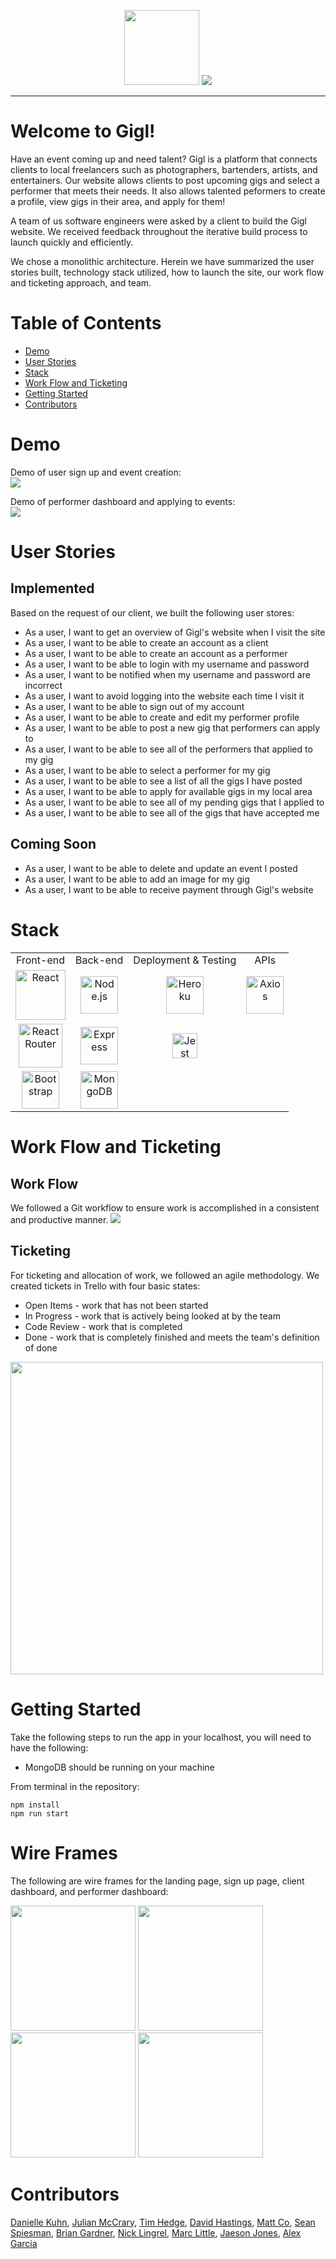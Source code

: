 
<p align="center">
  <img src="https://i.imgur.com/JWCVUEL.png" width=120 height=120>
  <img src="https://i.imgur.com/wigrSrK.png">
</p>

------------------------------

# Welcome to Gigl!
Have an event coming up and need talent? Gigl is a platform that connects clients to local freelancers such as photographers, bartenders, artists, and entertainers. Our website allows clients to post upcoming gigs and select a performer that meets their needs. It also allows talented peformers to create a profile, view gigs in their area, and apply for them! 

A team of us software engineers were asked by a client to build the Gigl website. We received feedback throughout the iterative build process to launch quickly and efficiently. 

We chose a monolithic architecture. Herein we have summarized the user stories built, technology stack utilized, how to launch the site, our work flow and ticketing approach, and team. 

# Table of Contents
  - [Demo](#demo)
  - [User Stories](#user-stories)
  - [Stack](#stack)
  - [Work Flow and Ticketing](#work-flow-and-ticketing)
  - [Getting Started](#getting-started)
  - [Contributors](#contributors)
  
# Demo
Demo of user sign up and event creation:</br>
![](https://thumbs.gfycat.com/GlamorousAggravatingFirefly-size_restricted.gif)</br>

Demo of performer dashboard and applying to events:</br>
![](https://thumbs.gfycat.com/TangibleFavorableAphid-size_restricted.gif)</br>

# User Stories
## Implemented
Based on the request of our client, we built the following user stores:
- As a user, I want to get an overview of Gigl's website when I visit the site
- As a user, I want to be able to create an account as a client
- As a user, I want to be able to create an account as a performer
- As a user, I want to be able to login with my username and password
- As a user, I want to be notified when my username and password are incorrect
- As a user, I want to avoid logging into the website each time I visit it
- As a user, I want to be able to sign out of my account
- As a user, I want to be able to create and edit my performer profile
- As a user, I want to be able to post a new gig that performers can apply to
- As a user, I want to be able to see all of the performers that applied to my gig
- As a user, I want to be able to select a performer for my gig
- As a user, I want to be able to see a list of all the gigs I have posted
- As a user, I want to be able to apply for available gigs in my local area
- As a user, I want to be able to see all of my pending gigs that I applied to
- As a user, I want to be able to see all of the gigs that have accepted me

## Coming Soon
- As a user, I want to be able to delete and update an event I posted
- As a user, I want to be able to add an image for my gig
- As a user, I want to be able to receive payment through Gigl's website

# Stack
<table>
  <tr>
  </tr>
  <tr>
    <td align="center">Front-end</td>
    <td align="center">Back-end</td>
    <td align="center">Deployment & Testing</td>
    <td align="center">APIs</td>
  </tr>
  <tr>
    <td align="center"><img src="https://upload.wikimedia.org/wikipedia/commons/thumb/a/a7/React-icon.svg/1280px-React-icon.svg.png" alt="React" title="React" width="80px"/></td>
    <td align="center"><img src="https://upload.wikimedia.org/wikipedia/commons/thumb/d/d9/Node.js_logo.svg/1280px-Node.js_logo.svg.png" alt="Node.js" title="Node.js" width="60px"/></td>
    <td align="center"><img src="https://www3.assets.heroku.com/assets/logo-purple-08fb38cebb99e3aac5202df018eb337c5be74d5214768c90a8198c97420e4201.svg" alt="Heroku" title="Heroku" width="60px"/></td>
    <td align="center"><img src="https://user-images.githubusercontent.com/8939680/57233884-20344080-6fe5-11e9-8df3-0df1282e1574.png" alt="Axios" title="Axios" width="60px"/></td>
  </tr>
  <tr>
    <td align="center"><img src="https://cdn.worldvectorlogo.com/logos/react-router.svg" alt="React Router" title="React Router" width="70px"/></td>
    <td align="center"><img src="https://buttercms.com/static/images/tech_banners/ExpressJS.png" alt="Express" title="Express" width="60px"/></td>
        <td align="center"><img src="https://miro.medium.com/max/600/1*i37IyHf6vnhqWIA9osxU3w.png" alt="Jest" title="Jest" width="40px"/></td>
  </tr>
  <tr>
    <td align="center"><img src="https://fuzati.com/wp-content/uploads/2016/12/Bootstrap-Logo.png" alt="Bootstrap" title="Bootstrap" width="60px"/></td>
    <td align="center"><img src="https://www.logolynx.com/images/logolynx/f4/f436442c17fa509c78e28aa28c76b923.png" alt="MongoDB" title="MongoDB" width="60px"/></td>
  </tr>
</table>

# Work Flow and Ticketing
## Work Flow
We followed a Git workflow to ensure work is accomplished in a consistent and productive manner. 
![](https://thumbs.gfycat.com/SpotlessVagueArgusfish-size_restricted.gif)

## Ticketing
For ticketing and allocation of work, we followed an agile methodology. We created tickets in Trello with four basic states: 
- Open Items - work that has not been started
- In Progress - work that is actively being looked at by the team
- Code Review - work that is completed
- Done - work that is completely finished and meets the team's definition of done
<img src="https://i.imgur.com/znZBFvo.png" width=500>

# Getting Started
Take the following steps to run the app in your localhost, you will need to have the following:
- MongoDB should be running on your machine

From terminal in the repository:
```
npm install
npm run start
```
# Wire Frames
<span>
  <p>The following are wire frames for the landing page, sign up page, client dashboard, and performer dashboard:</p>
   <img src ="https://i.imgur.com/VJK9YY9.png" height=200>
   <img src="https://i.imgur.com/wEiHcA2.png" height=200>
   <img src="https://i.imgur.com/Lm1qsHT.png" height=200>
  <img src="https://i.imgur.com/NzaHPPg.png" height=200>
<span>

# Contributors
[Danielle Kuhn](https://github.com/daniellekuhn), [Julian McCrary](https://github.com/jmccra), [Tim Hedge](https://github.com/timhedge), [David Hastings](https://www.github.com/davehastings), [Matt Co](https://github.com/comatthewb), [Sean Spiesman](https://github.com/seanspiesman), [Brian Gardner](https://github.com/bpg031000), [Nick Lingrel](https://github.com/nlingrel), [Marc Little](https://github.com/BigMarco254), [Jaeson Jones](https://github.com/JaeJones0612), [Alex Garcia](https://github.com/jandrog)



